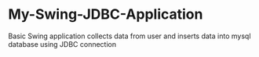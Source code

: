 # My-Swing-JDBC-Application
Basic Swing application collects data from user and inserts data into mysql database using JDBC connection
